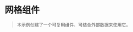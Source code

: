 # 网格组件

> 本示例创建了一个可复用组件，可结合外部数据来使用它。

<common-codepen-snippet title="Vue 3 Grid Component Example" slug="BaKbowJ" tab="js,result" />
